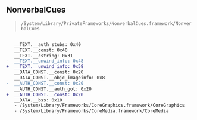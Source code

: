 ## NonverbalCues

> `/System/Library/PrivateFrameworks/NonverbalCues.framework/NonverbalCues`

```diff

   __TEXT.__auth_stubs: 0x40
   __TEXT.__const: 0x40
   __TEXT.__cstring: 0x31
-  __TEXT.__unwind_info: 0x48
+  __TEXT.__unwind_info: 0x58
   __DATA_CONST.__const: 0x20
   __DATA_CONST.__objc_imageinfo: 0x8
-  __AUTH_CONST.__const: 0x20
   __AUTH_CONST.__auth_got: 0x20
+  __AUTH_CONST.__const: 0x20
   __DATA.__bss: 0x10
   - /System/Library/Frameworks/CoreGraphics.framework/CoreGraphics
   - /System/Library/Frameworks/CoreMedia.framework/CoreMedia

```
